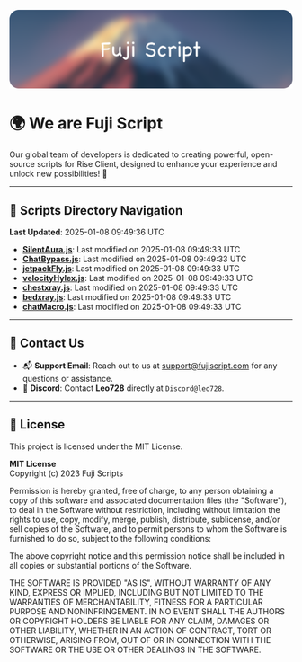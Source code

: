 ![Banner](.github/b.webp)

# 🌍 **We are Fuji Script**

Our global team of developers is dedicated to creating powerful, open-source scripts for Rise Client, designed to enhance your experience and unlock new possibilities! 🌟

---
<!-- SCRIPTS_NAVIGATION_START -->
## 📂 **Scripts Directory Navigation**

**Last Updated**: 2025-01-08 09:49:36 UTC

- **[SilentAura.js](scripts/SilentAura.js)**: Last modified on 2025-01-08 09:49:33 UTC
- **[ChatBypass.js](scripts/ChatBypass.js)**: Last modified on 2025-01-08 09:49:33 UTC
- **[jetpackFly.js](scripts/jetpackFly.js)**: Last modified on 2025-01-08 09:49:33 UTC
- **[velocityHylex.js](scripts/velocityHylex.js)**: Last modified on 2025-01-08 09:49:33 UTC
- **[chestxray.js](scripts/chestxray.js)**: Last modified on 2025-01-08 09:49:33 UTC
- **[bedxray.js](scripts/bedxray.js)**: Last modified on 2025-01-08 09:49:33 UTC
- **[chatMacro.js](scripts/chatMacro.js)**: Last modified on 2025-01-08 09:49:33 UTC

<!-- SCRIPTS_NAVIGATION_END -->

---

## 💬 **Contact Us**  
- 📬 **Support Email**: Reach out to us at [support@fujiscript.com](mailto:support@fujiscript.com) for any questions or assistance.  
- 💬 **Discord**: Contact **Leo728** directly at `Discord@leo728`.

---

## 📜 **License**

This project is licensed under the MIT License.  

**MIT License**  
Copyright (c) 2023 Fuji Scripts  

Permission is hereby granted, free of charge, to any person obtaining a copy of this software and associated documentation files (the "Software"), to deal in the Software without restriction, including without limitation the rights to use, copy, modify, merge, publish, distribute, sublicense, and/or sell copies of the Software, and to permit persons to whom the Software is furnished to do so, subject to the following conditions:  

The above copyright notice and this permission notice shall be included in all copies or substantial portions of the Software.  

THE SOFTWARE IS PROVIDED "AS IS", WITHOUT WARRANTY OF ANY KIND, EXPRESS OR IMPLIED, INCLUDING BUT NOT LIMITED TO THE WARRANTIES OF MERCHANTABILITY, FITNESS FOR A PARTICULAR PURPOSE AND NONINFRINGEMENT. IN NO EVENT SHALL THE AUTHORS OR COPYRIGHT HOLDERS BE LIABLE FOR ANY CLAIM, DAMAGES OR OTHER LIABILITY, WHETHER IN AN ACTION OF CONTRACT, TORT OR OTHERWISE, ARISING FROM, OUT OF OR IN CONNECTION WITH THE SOFTWARE OR THE USE OR OTHER DEALINGS IN THE SOFTWARE.  
